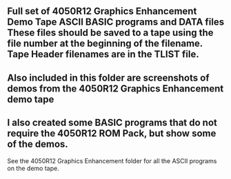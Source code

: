 Full set of 4050R12 Graphics Enhancement Demo Tape ASCII BASIC programs and DATA files
These files should be saved to a tape using the file number at the beginning of the filename.
Tape Header filenames are in the TLIST file.
----------------
Also included in this folder are screenshots of demos from the 4050R12 Graphics Enhancement demo tape
---
I also created some BASIC programs that do not require the 4050R12 ROM Pack, but show some of the demos.  
---
See the 4050R12 Graphics Enhancement folder for all the ASCII programs on the demo tape.
